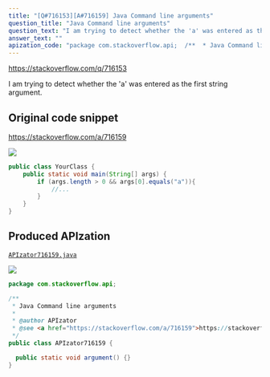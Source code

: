 ```yaml
---
title: "[Q#716153][A#716159] Java Command line arguments"
question_title: "Java Command line arguments"
question_text: "I am trying to detect whether the 'a' was entered as the first string argument."
answer_text: ""
apization_code: "package com.stackoverflow.api;  /**  * Java Command line arguments  *  * @author APIzator  * @see <a href=\"https://stackoverflow.com/a/716159\">https://stackoverflow.com/a/716159</a>  */ public class APIzator716159 {    public static void argument() {} }"
---
```


https://stackoverflow.com/q/716153

I am trying to detect whether the &#x27;a&#x27; was entered as the first string argument.



## Original code snippet

https://stackoverflow.com/a/716159



<div class="code-logo"><img src="/stackoverflow.png" /></div>

```java
public class YourClass {
    public static void main(String[] args) {
        if (args.length > 0 && args[0].equals("a")){
            //...
        }
    }
}
```

## Produced APIzation

[`APIzator716159.java`](https://github.com/blind-papers/apization-temp-data/raw/main/search/APIzator716159.java)

<div class="code-logo"><img src="/apizator.png" /></div>

```java
package com.stackoverflow.api;

/**
 * Java Command line arguments
 *
 * @author APIzator
 * @see <a href="https://stackoverflow.com/a/716159">https://stackoverflow.com/a/716159</a>
 */
public class APIzator716159 {

  public static void argument() {}
}

```
